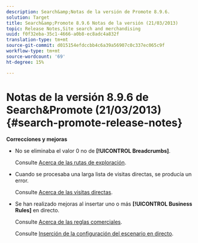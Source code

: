 ```yaml
---
description: Search&amp;Notas de la versión de Promote 8.9.6.
solution: Target
title: Search&amp;Promote 8.9.6 Notas de la versión (21/03/2013)
topic: Release Notes,Site search and merchandising
uuid: f0f32eba-35c1-4666-a0b8-ec8adc4a832f
translation-type: tm+mt
source-git-commit: d015154efdccbb4c6a39a56907c0c337ec065c9f
workflow-type: tm+mt
source-wordcount: '69'
ht-degree: 15%

---
```



# Notas de la versión 8.9.6 de Search&amp;Promote (21/03/2013){#search-promote-release-notes}

**Correcciones y mejoras**

* No se eliminaba el valor 0 no de **[!UICONTROL Breadcrumbs]**.

   Consulte [Acerca de las rutas de exploración](../c-about-design-menu/c-about-breadcrumbs.md#concept_FB8A943C594A4A1593B118141DA61F03).

* Cuando se procesaba una larga lista de visitas directas, se producía un error.

   Consulte [Acerca de las visitas directas](../c-about-rules-menu/c-about-direct-hits.md#concept_C5EE074A19FD4D5B8DD21DB575E35565).

* Se han realizado mejoras al insertar uno o más **[!UICONTROL Business Rules]** en directo.

   Consulte [Acerca de las reglas comerciales](../c-about-rules-menu/c-about-business-rules.md#concept_2A93D76216754D3D8412CDEA00BD26BD).

   Consulte [Inserción de la configuración del escenario en directo](../c-about-staging.md#task_44306783B4C0408AAA58B471DAF2D9A4).

